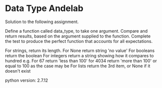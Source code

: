 # Data Type Andelab

Solution to the following assignment.

Define a function called data_type, to take one argument. Compare and return results, based on the argument supplied to the function. Complete the test to produce the perfect function that accounts for all expectations.

For strings, return its length.
For None return string 'no value'
For booleans return the boolean
For integers return a string showing how it compares to hundred e.g. For 67 return 'less than 100' for 4034 return 'more than 100' or equal to 100 as the case may be
For lists return the 3rd item, or None if it doesn't exist

python version: 2.7.12